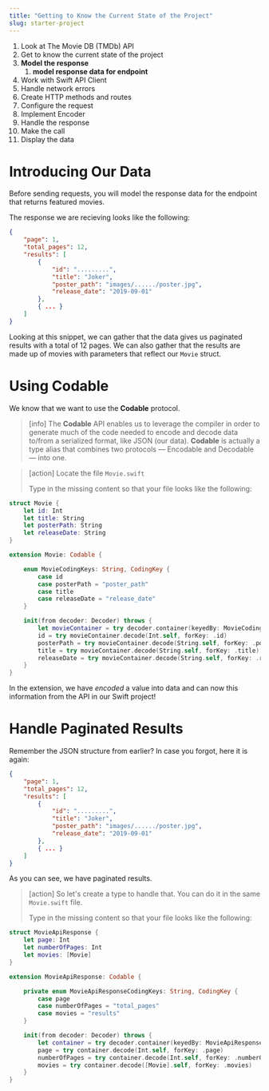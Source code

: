 ```yaml
---
title: "Getting to Know the Current State of the Project"
slug: starter-project
---
```


1. Look at The Movie DB (TMDb) API
1. Get to know the current state of the project
1. **Model the response**
    1. **model response data for endpoint**
1. Work with Swift API Client
1. Handle network errors 
1. Create HTTP methods and routes
1. Configure the request
1. Implement Encoder 
1. Handle the response
1. Make the call 
1. Display the data 


# Introducing Our Data

Before sending requests, you will model the response data for the endpoint that returns featured movies.

The response we are recieving looks like the following:

```JSON
{
    "page": 1,
    "total_pages": 12,
    "results": [
        {
            "id": ".........",
            "title": "Joker",
            "poster_path": "images/....../poster.jpg",
            "release_date": "2019-09-01"
        },
        { ... }
    ]
}
```

Looking at this snippet, we can gather that the data gives us paginated results with a total of 12 pages. We can also gather that the results are made up of movies with parameters that reflect our `Movie` struct.

# Using Codable 

We know that we want to use the **Codable** protocol.

> [info]
> The **Codable** API enables us to leverage the compiler in order to generate much of the code needed to encode and decode data to/from a serialized format, like JSON (our data). **Codable** is actually a type alias that combines two protocols — Encodable and Decodable — into one.


> [action]
> Locate the file `Movie.swift` 
>
> Type in the missing content so that your file looks like the following:

```swift
struct Movie {
    let id: Int
    let title: String
    let posterPath: String
    let releaseDate: String
}

extension Movie: Codable {

    enum MovieCodingKeys: String, CodingKey {
        case id
        case posterPath = "poster_path"
        case title
        case releaseDate = "release_date"
    }

    init(from decoder: Decoder) throws {
        let movieContainer = try decoder.container(keyedBy: MovieCodingKeys.self)
        id = try movieContainer.decode(Int.self, forKey: .id)
        posterPath = try movieContainer.decode(String.self, forKey: .posterPath)
        title = try movieContainer.decode(String.self, forKey: .title)
        releaseDate = try movieContainer.decode(String.self, forKey: .releaseDate)
    }
}
```

In the extension, we have _encoded_ a value into data and can now this information from the API in our Swift project!

# Handle Paginated Results 

Remember the JSON structure from earlier? In case you forgot, here it is again: 

```JSON
{
    "page": 1,
    "total_pages": 12,
    "results": [
        {
            "id": ".........",
            "title": "Joker",
            "poster_path": "images/....../poster.jpg",
            "release_date": "2019-09-01"
        },
        { ... }
    ]
}
```

As you can see, we have paginated results. 

> [action]
> So let's create a type to handle that. You can do it in the same `Movie.swift` file.
>
> Type in the missing content so that your file looks like the following:

```swift
struct MovieApiResponse {
    let page: Int
    let numberOfPages: Int
    let movies: [Movie]
}

extension MovieApiResponse: Codable {

    private enum MovieApiResponseCodingKeys: String, CodingKey {
        case page
        case numberOfPages = "total_pages"
        case movies = "results"
    }

    init(from decoder: Decoder) throws {
        let container = try decoder.container(keyedBy: MovieApiResponseCodingKeys.self)
        page = try container.decode(Int.self, forKey: .page)
        numberOfPages = try container.decode(Int.self, forKey: .numberOfPages)
        movies = try container.decode([Movie].self, forKey: .movies)
    }
}
```